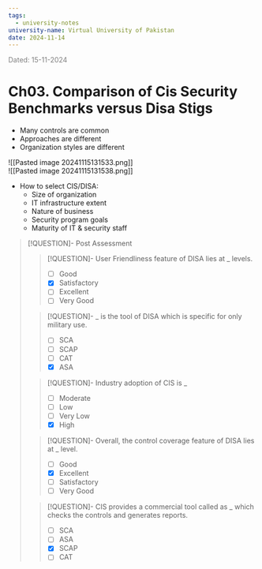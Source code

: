 ```yaml
---
tags:
  - university-notes
university-name: Virtual University of Pakistan
date: 2024-11-14
---
```


<span style="color: gray;">Dated: 15-11-2024</span>

# Ch03. Comparison of Cis Security Benchmarks versus Disa Stigs

- Many controls are common
- Approaches are different
- Organization styles are different

![[Pasted image 20241115131533.png]]  
![[Pasted image 20241115131538.png]]

- How to select CIS/DISA:
    - Size of organization
    - IT infrastructure extent
    - Nature of business
    - Security program goals
    - Maturity of IT & security staff

> [!QUESTION]- Post Assessment
> 
> > [!QUESTION]- User Friendliness feature of DISA lies at _ levels.  
> > - [ ] Good  
> > - [x] Satisfactory  
> > - [ ] Excellent  
> > - [ ] Very Good  
> 
> > [!QUESTION]- _ is the tool of DISA which is specific for only military use.  
> > - [ ] SCA  
> > - [ ] SCAP  
> > - [ ] CAT  
> > - [x] ASA  
> 
> > [!QUESTION]- Industry adoption of CIS is _  
> > - [ ] Moderate  
> > - [ ] Low  
> > - [ ] Very Low  
> > - [x] High  
> 
> > [!QUESTION]- Overall, the control coverage feature of DISA lies at _ level.  
> > - [ ] Good  
> > - [x] Excellent  
> > - [ ] Satisfactory  
> > - [ ] Very Good  
> 
> > [!QUESTION]- CIS provides a commercial tool called as _ which checks the controls and generates reports.  
> > - [ ] SCA  
> > - [ ] ASA  
> > - [x] SCAP  
> > - [ ] CAT  
